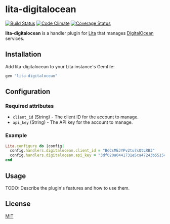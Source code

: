 # lita-digitalocean

[![Build Status](https://travis-ci.org/jimmycuadra/lita-digitalocean.png?branch=master)](https://travis-ci.org/jimmycuadra/lita-digitalocean)
[![Code Climate](https://codeclimate.com/github/jimmycuadra/lita-digitalocean.png)](https://codeclimate.com/github/jimmycuadra/lita-digitalocean)
[![Coverage Status](https://coveralls.io/repos/jimmycuadra/lita-digitalocean/badge.png)](https://coveralls.io/r/jimmycuadra/lita-digitalocean)

**lita-digitalocean** is a handler plugin for [Lita](https://www.lita.io/) that manages [DigitalOcean](https://www.digitalocean.com/) services.

## Installation

Add lita-digitalocean to your Lita instance's Gemfile:

``` ruby
gem "lita-digitalocean"
```

## Configuration

### Required attributes

* `client_id` (String) - The client ID for the account to manage.
* `api_key` (String) - The API key for the account to manage.

### Example

``` ruby
Lita.configure do |config|
  config.handlers.digitalocean.client_id = "BdCsMEJYPv2tu7xQtLRB3"
  config.handlers.digitalocean.api_key = "3df020a0441731e5ca47243b5515cbb7"
end
```

## Usage

TODO: Describe the plugin's features and how to use them.

## License

[MIT](http://opensource.org/licenses/MIT)
